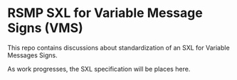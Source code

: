 # RSMP SXL for Variable Message Signs (VMS)

This repo contains discussions about standardization of an SXL for Variable Messages Signs.

As work progresses, the SXL specification will be places here.
